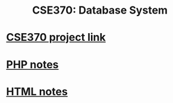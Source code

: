 # <h1 align = "center"> CSE370: Database System </h1>
# [**CSE370 project link**](https://github.com/mazidzomader/CSE370-Project-CareerHigh)
# [**PHP notes**](github.com/ConquerCommand/PHP-Basic) 
# [**HTML notes**](github.com/ConquerCommand/HTML-Basic)
